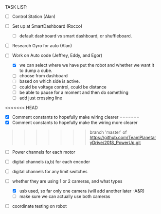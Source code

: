 TASK LIST:

- [ ] Control Station (Alan)

- [ ] Set up at SmartDashboard (Rocco)
  - [ ] default dashboard vs smart dashboard, or shuffleboard. 
- [ ] Research Gyro for auto (Alan)
- [ ] Work on Auto code (Jeffrey, Eddy, and Egor)
  - [x] we can select where we have put the robot and whether we want it to dump a cube.
  - [ ] choose from dashboard
  - [ ] based on which side is active.
  - [ ] could be voltage control, could be distance
  - [ ] be able to pause for a moment and then do something
  - [ ] add just crossing line
  
<<<<<<< HEAD
- [x] Comment constants to hopefully make wiring clearer 
=======
- [x] Comment constants to hopefully make the wiring more clearer 
>>>>>>> branch 'master' of https://github.com/TeamPlanetaryDrive/2018_PowerUp.git
  - [ ] Power channels for each motor
  - [ ] digital channels (a,b) for each encoder
  - [ ] digital channels for any limit switches
  
- [ ] whether they are using 1 or 2 cameras, and what types 
    - [x] usb used, so far only one camera (will add another later -A&R)
    - [ ] make sure we can actually use both cameras
- [ ] coordinate testing on robot
